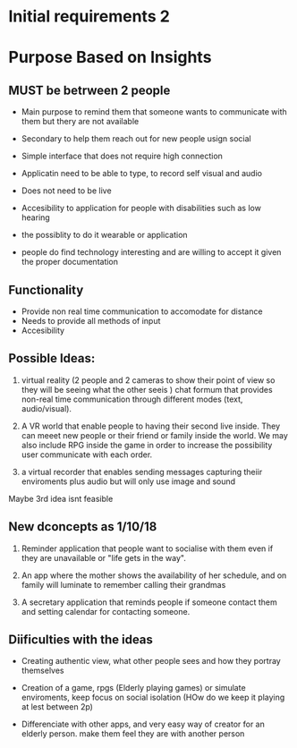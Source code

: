 # Initial requirements 2 

# Purpose Based on Insights 
## MUST be betrween 2 people

* Main purpose to remind them that someone wants to communicate with them but thery are not available

* Secondary to help them reach out for new people usign social  


* Simple interface that does not require high connection 
* Applicatin need to be able to type, to record self visual and audio
* Does not need to be live
* Accesibility to application for people with disabilities such as low hearing 
* the possiblity to do it wearable or application
* people do find technology interesting and are willing to accept it given the proper documentation

## Functionality 

* Provide non real time communication to accomodate for distance
* Needs to provide all methods of input
* Accesibility

## Possible Ideas:
1. virtual reality (2 people and 2 cameras to show their point of view so they will be seeing what the other seeis ) chat formum that provides non-real time communication through different modes (text, audio/visual).
 
1. A VR world that enable people to having their second live inside. They can meeet new people or their friend or family inside the world. We may also include RPG inside the game in order to increase the possibility user communicate with each order.

1. a virtual recorder that enables sending messages capturing theiir enviroments plus audio but will only use image and sound  

Maybe 3rd idea isnt feasible 

## New dconcepts as 1/10/18 

1. Reminder application that people want to socialise with them even if they are unavailable or "life gets in the way". 

1. An app  where the mother shows the availability of her schedule, and on family will luminate to remember calling their grandmas

1. A secretary application that reminds people if someone contact them and setting calendar for contacting someone.
 
## Diificulties with the ideas  

*  Creating authentic view, what other people sees and how they portray themselves

* Creation of a game, rpgs (Elderly playing games) or  simulate enviroments, keep focus on social isolation (HOw do we keep it playing at lest between 2p) 

* Differenciate with other apps, and very easy way of creator for an elderly person. make them feel they are with another person 
